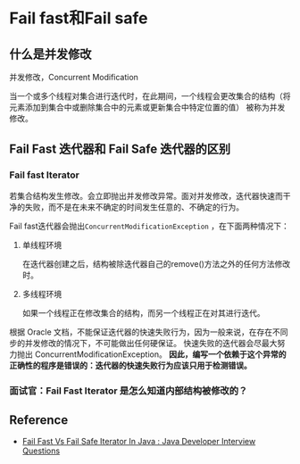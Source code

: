 # Fail fast和Fail safe

## 什么是并发修改

并发修改，Concurrent Modification

当一个或多个线程对集合进行迭代时，在此期间，一个线程会更改集合的结构（将元素添加到集合中或删除集合中的元素或更新集合中特定位置的值） 被称为并发修改。

## Fail Fast 迭代器和 Fail Safe 迭代器的区别

### Fail fast Iterator

若集合结构发生修改。会立即抛出并发修改异常。面对并发修改，迭代器快速而干净的失败，而不是在未来不确定的时间发生任意的、不确定的行为。

Fail fast迭代器会抛出`ConcurrentModificationException` ，在下面两种情况下：

1. 单线程环境

   在迭代器创建之后，结构被除迭代器自己的remove()方法之外的任何方法修改时。

2. 多线程环境

   如果一个线程正在修改集合的结构，而另一个线程正在对其进行迭代。

根据 Oracle 文档，不能保证迭代器的快速失败行为，因为一般来说，在存在不同步的并发修改的情况下，不可能做出任何硬保证。 快速失败的迭代器会尽最大努力抛出 ConcurrentModificationException。 **因此，编写一个依赖于这个异常的正确性的程序是错误的：迭代器的快速失败行为应该只用于检测错误。**

### 面试官：Fail Fast Iterator 是怎么知道内部结构被修改的？



## Reference

* [Fail Fast Vs Fail Safe Iterator In Java : Java Developer Interview Questions](https://javahungry.blogspot.com/2014/04/fail-fast-iterator-vs-fail-safe-iterator-difference-with-example-in-java.html)